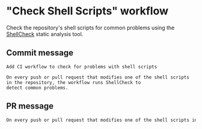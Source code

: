 # "Check Shell Scripts" workflow

Check the repository's shell scripts for common problems using the [ShellCheck](https://github.com/koalaman/shellcheck) static analysis tool.

## Commit message

```
Add CI workflow to check for problems with shell scripts

On every push or pull request that modifies one of the shell scripts in the repository, the workflow runs ShellCheck to
detect common problems.
```

## PR message

```markdown
On every push or pull request that modifies one of the shell scripts in the repository, the workflow runs [ShellCheck](https://github.com/koalaman/shellcheck) to detect common problems.
```
